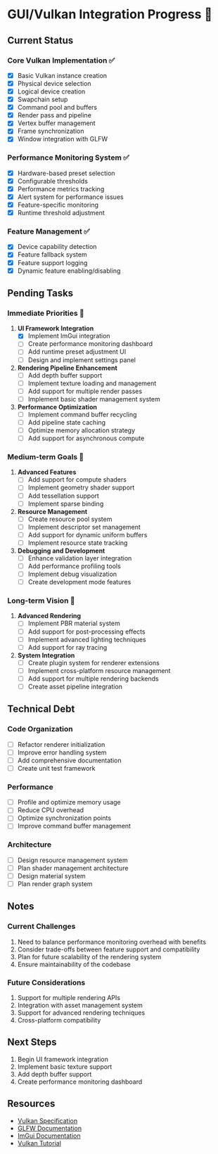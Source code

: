 # GUI/Vulkan Integration Progress 🎨

## Current Status

### Core Vulkan Implementation ✅
- [x] Basic Vulkan instance creation
- [x] Physical device selection
- [x] Logical device creation
- [x] Swapchain setup
- [x] Command pool and buffers
- [x] Render pass and pipeline
- [x] Vertex buffer management
- [x] Frame synchronization
- [x] Window integration with GLFW

### Performance Monitoring System ✅
- [x] Hardware-based preset selection
- [x] Configurable thresholds
- [x] Performance metrics tracking
- [x] Alert system for performance issues
- [x] Feature-specific monitoring
- [x] Runtime threshold adjustment

### Feature Management ✅
- [x] Device capability detection
- [x] Feature fallback system
- [x] Feature support logging
- [x] Dynamic feature enabling/disabling

## Pending Tasks

### Immediate Priorities 🚀
1. **UI Framework Integration**
   - [x] Implement ImGui integration
   - [ ] Create performance monitoring dashboard
   - [ ] Add runtime preset adjustment UI
   - [ ] Design and implement settings panel

2. **Rendering Pipeline Enhancement**
   - [ ] Add depth buffer support
   - [ ] Implement texture loading and management
   - [ ] Add support for multiple render passes
   - [ ] Implement basic shader management system

3. **Performance Optimization**
   - [ ] Implement command buffer recycling
   - [ ] Add pipeline state caching
   - [ ] Optimize memory allocation strategy
   - [ ] Add support for asynchronous compute

### Medium-term Goals 🎯
1. **Advanced Features**
   - [ ] Add support for compute shaders
   - [ ] Implement geometry shader support
   - [ ] Add tessellation support
   - [ ] Implement sparse binding

2. **Resource Management**
   - [ ] Create resource pool system
   - [ ] Implement descriptor set management
   - [ ] Add support for dynamic uniform buffers
   - [ ] Implement resource state tracking

3. **Debugging and Development**
   - [ ] Enhance validation layer integration
   - [ ] Add performance profiling tools
   - [ ] Implement debug visualization
   - [ ] Create development mode features

### Long-term Vision 🌟
1. **Advanced Rendering**
   - [ ] Implement PBR material system
   - [ ] Add support for post-processing effects
   - [ ] Implement advanced lighting techniques
   - [ ] Add support for ray tracing

2. **System Integration**
   - [ ] Create plugin system for renderer extensions
   - [ ] Implement cross-platform resource management
   - [ ] Add support for multiple rendering backends
   - [ ] Create asset pipeline integration

## Technical Debt

### Code Organization
- [ ] Refactor renderer initialization
- [ ] Improve error handling system
- [ ] Add comprehensive documentation
- [ ] Create unit test framework

### Performance
- [ ] Profile and optimize memory usage
- [ ] Reduce CPU overhead
- [ ] Optimize synchronization points
- [ ] Improve command buffer management

### Architecture
- [ ] Design resource management system
- [ ] Plan shader management architecture
- [ ] Design material system
- [ ] Plan render graph system

## Notes

### Current Challenges
1. Need to balance performance monitoring overhead with benefits
2. Consider trade-offs between feature support and compatibility
3. Plan for future scalability of the rendering system
4. Ensure maintainability of the codebase

### Future Considerations
1. Support for multiple rendering APIs
2. Integration with asset management system
3. Support for advanced rendering techniques
4. Cross-platform compatibility

## Next Steps
1. Begin UI framework integration
2. Implement basic texture support
3. Add depth buffer support
4. Create performance monitoring dashboard

## Resources
- [Vulkan Specification](https://www.khronos.org/vulkan/)
- [GLFW Documentation](https://www.glfw.org/docs/latest/)
- [ImGui Documentation](https://github.com/ocornut/imgui)
- [Vulkan Tutorial](https://vulkan-tutorial.com/) 